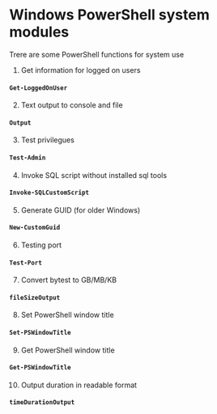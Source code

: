 # Windows PowerShell system modules
Trere are some PowerShell functions for system use
1. Get information for logged on users
#### `Get-LoggedOnUser`
2. Text output to console and file
#### `Output`
3. Test privilegues
#### `Test-Admin`
4. Invoke SQL script without installed sql tools
#### `Invoke-SQLCustomScript`
5. Generate GUID (for older Windows)
#### `New-CustomGuid`
6. Testing port
#### `Test-Port`
7. Convert bytest to GB/MB/KB
#### `fileSizeOutput`
8. Set PowerShell window title
#### `Set-PSWindowTitle`
9. Get PowerShell window title
#### `Get-PSWindowTitle`
10. Output duration in readable format
#### `timeDurationOutput`